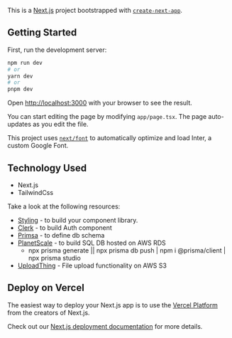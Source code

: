This is a [Next.js](https://nextjs.org/) project bootstrapped with [`create-next-app`](https://github.com/vercel/next.js/tree/canary/packages/create-next-app).

## Getting Started

First, run the development server:

```bash
npm run dev
# or
yarn dev
# or
pnpm dev
```

Open [http://localhost:3000](http://localhost:3000) with your browser to see the result.

You can start editing the page by modifying `app/page.tsx`. The page auto-updates as you edit the file.

This project uses [`next/font`](https://nextjs.org/docs/basic-features/font-optimization) to automatically optimize and load Inter, a custom Google Font.

## Technology Used

- Next.js
- TailwindCss

Take a look at the following resources:

- [Styling](https://ui.shadcn.com/) - to build your component library.
- [Clerk](https://clerk.com/docs) - to build Auth component
- [Primsa](https://www.prisma.io/) - to define db schema
- [PlanetScale](https://planetscale.com/) - to build SQL DB hosted on AWS RDS
  - npx prisma generate || npx prisma db push | npm i @prisma/client | npx prisma studio
- [UploadThing](https://uploadthing.com/) - File upload functionality on AWS S3

## Deploy on Vercel

The easiest way to deploy your Next.js app is to use the [Vercel Platform](https://vercel.com/new?utm_medium=default-template&filter=next.js&utm_source=create-next-app&utm_campaign=create-next-app-readme) from the creators of Next.js.

Check out our [Next.js deployment documentation](https://nextjs.org/docs/deployment) for more details.
